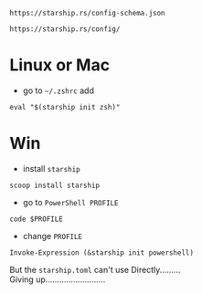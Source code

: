 ```
https://starship.rs/config-schema.json
```
```
https://starship.rs/config/
```
# Linux or Mac
- go to `~/.zshrc` add
```
eval "$(starship init zsh)"
```

# Win
- install `starship`
```
scoop install starship
```
- go to `PowerShell PROFILE`
```
code $PROFILE
```
- change `PROFILE`
```
Invoke-Expression (&starship init powershell)
```
But the `starship.toml` can't use Directly.........  
Giving up..........................
